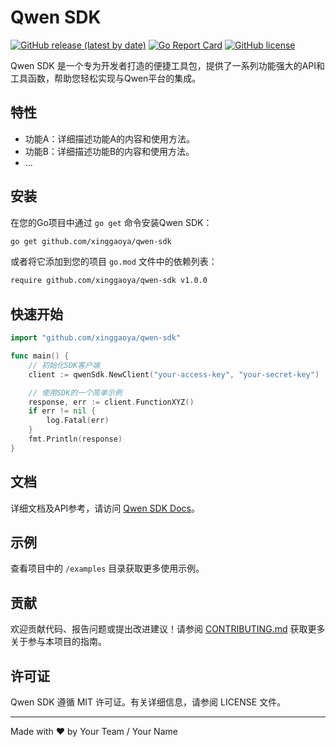 # Qwen SDK

[![GitHub release (latest by date)](https://img.shields.io/github/v/release/xinggaoya/qwen-sdk)](https://github.com/xinggaoya/qwen-sdk/releases)
[![Go Report Card](https://goreportcard.com/badge/github.com/xinggaoya/qwen-sdk)](https://goreportcard.com/report/github.com/xinggaoya/qwen-sdk)
[![GitHub license](https://img.shields.io/github/license/xinggaoya/qwen-sdk)](LICENSE)

Qwen SDK 是一个专为开发者打造的便捷工具包，提供了一系列功能强大的API和工具函数，帮助您轻松实现与Qwen平台的集成。

## 特性

- 功能A：详细描述功能A的内容和使用方法。
- 功能B：详细描述功能B的内容和使用方法。
- ...
  
## 安装

在您的Go项目中通过 `go get` 命令安装Qwen SDK：

```sh
go get github.com/xinggaoya/qwen-sdk
```

或者将它添加到您的项目 `go.mod` 文件中的依赖列表：

```sh
require github.com/xinggaoya/qwen-sdk v1.0.0
```

## 快速开始

```go
import "github.com/xinggaoya/qwen-sdk"

func main() {
    // 初始化SDK客户端
    client := qwenSdk.NewClient("your-access-key", "your-secret-key")

    // 使用SDK的一个简单示例
    response, err := client.FunctionXYZ()
    if err != nil {
        log.Fatal(err)
    }
    fmt.Println(response)
}
```

## 文档

详细文档及API参考，请访问 [Qwen SDK Docs](https://qwen.github.io/sdk/docs)。

## 示例

查看项目中的 `/examples` 目录获取更多使用示例。

## 贡献

欢迎贡献代码、报告问题或提出改进建议！请参阅 [CONTRIBUTING.md](CONTRIBUTING.md) 获取更多关于参与本项目的指南。

## 许可证

Qwen SDK 遵循 MIT 许可证。有关详细信息，请参阅 LICENSE 文件。

---

Made with ❤️ by Your Team / Your Name

